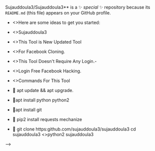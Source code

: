 Sujauddoula3/Sujauddoula3** is a ✨ _special_ ✨ repository because its `README.md` (this file) appears on your GitHub profile.

- <>Here are some ideas to get you started:
- <>Sujauddoula3
- <>This Tool is New Updated Tool
- <>For Facebook Cloning.
- <>This Tool Doesn't Require Any Login.-
- <>Login Free Facebook Hacking.
- <>Commands For This Tool


- 🔭 apt update && apt upgrade.
- 🌱apt install python python2
- 👯apt install git
- 🤔 pip2 install requests mechanize
- 💬 git clone https:github.com/sujauddoula3/sujauddoula3
cd sujauddoula3
<>python2 sujauddoula3


-->

